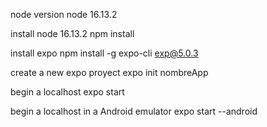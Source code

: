 node version
  node 16.13.2

install node 16.13.2
  npm install

install expo
npm install -g expo-cli exp@5.0.3

create a new expo proyect
  expo init nombreApp 

begin a localhost
  expo start

begin a localhost in a Android emulator
  expo start --android

